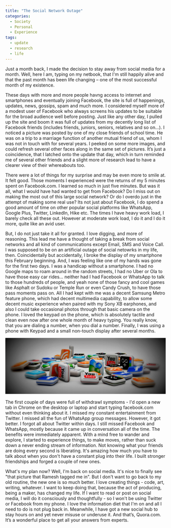```yaml
---
title: "The Social Network Outage"
categories:
  - Society
  - Personal
  - Experience
tags:
  - update
  - research
  - life
---
```

Just a month back, I made the decision to stay away from social media for a month. Well, here I am, typing on my netbook, that I'm still happily alive and that the past month has been life changing – one of the most successful month of my existence.

These days with more and more people havng access to internet and smartphones and eventually joining Facebook, the site is full of happenings, updates, news, gossips, spam and much more. I considered myself more of a modest user of Facebook who always screens his updates to be suitable for the broad audience well before posting. Just like any other day, I pulled up the site and boom it was full of updates from my decently long list of Facebook friends (includes friends, juniors, seniors, relatives and so on…). I noticed a picture was posted by one of my close friends of school time. He was on a trip to a marriage function of another mutual friend of us, whom I was not in touch with for several years. I peeked on some more images, and could refresh several other faces along in the same set of pictures. It’s just a coincidence, that I latched onto the update that day, which in turn reminded me of several other friends and a slight more of research lead to have a clearer view of their whereabouts too. 

There were a lot of things for my surprise and may be even more to smile at. It felt good. Those moments I experienced were the returns of my 5 minutes spent on Facebook.com. I learned so much in just five minutes. But was it all, what I would have had wanted to get from Facebook? Do I miss out on making the most out of this large social network? Or do I overdo just in the attempt of making some real use? Its not just about Facebook, I do spend a good amount of time on other popular social platforms like WhatsApp, Google Plus, Twitter, LinkedIn, Hike etc. The times I have heavy work load, I barely check all these out. However at moderate work load, I do it and I do it more, quite like an avid user.

But, I do not just take it all for granted. I love digging, and more of reasoning. This lead me have a thought of taking a break from social networks and all kind of communications except Email, SMS and Voice Call. I was supposed to be on an artificial outage of social netowrks in my life, then. Coincidentally but accidentally, I broke the display of my smartphone this February beginning. And, I was feeling like one of my hands was gone for the first two days. I was a handicap without a smartphone. I had no Google maps to roam around in the random streets, I had no Uber or Ola to have those easy car rides… neither had I had Facebook or WhatsApp to talk to those hundreds of people, and yeah none of those fancy and cool games like Asphalt or Sudoku or Temple Run or even Candy Crush, to have those pass moments pass on. All I had kept with me was a decent Samsung Metro feature phone, which had decent multimedia capability, to allow some decent music experience when paired with my Sony XB earphones, and also I could take occasional photos through that basic camera on the phone. I loved the keypad on the phone, which is absolutely tactile and clean even now after one whole month of heavy typing. You really know, that you are dialing a number, when you dial a number. Finally, I was using a phone with Keypad and a small non-touch display after several months.

<img class="img-responsive" src="/images/posts/social/social-network.jpg" alt="">

The first couple of days were full of withdrawl symptoms - I'd open a new tab in Chrome on the desktop or laptop and start typing facebook.com without even thinking about it. I missed my constant entertainment from Twitter. I missed all the fun of WhatsApp group messages. However, it got better. I forgot all about Twitter within days. I still missed Facebook and WhatsApp, mostly because it came up in conversation all of the time. The benefits were immediately apparent. With a mind free to wander and explore, I started to experience things, to make moves, rather than suck down a never ending stream of information. Not knowing what your friends are doing every second is liberating. It's amazing how much you have to talk about when you don't have a constant plug into their life. I built stronger friendships and forged a couple of new ones.

What's my plan now? Well, I'm back on social media. It's nice to finally see "that picture that Ramesh tagged me in". But I don't want to go back to my old routine, the new one is so much better. I love creating things - code, art, writing, whatever. I want to keep doing that, because the act of producing, being a maker, has changed my life. If I want to read or post on social media, I will do it consciously and thoughtfully - so I won't be using Twitter or Facebook from my phone. I love the information diet that I'm on and all I need to do is not plug back in. Meanwhile, I have got a new social hub to stay hours on and yet never misuse or underuse it. And that’s, Quora.com. It’s a wonderful place to get all your answers from experts.
